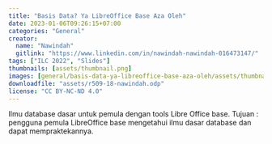 ```yaml
---
title: "Basis Data? Ya LibreOffice Base Aza Oleh"
date: 2023-01-06T09:26:15+07:00
categories: "General"
creator: 
  name: "Nawindah"
  gitlink: "https://www.linkedin.com/in/nawindah-nawindah-016473147/"
tags: ["ILC 2022", "Slides"]
thumbnails: [assets/thumbnail.png]
images: [general/basis-data-ya-libreoffice-base-aza-oleh/assets/thumbnail.png]
downloadfile: "assets/r509-18-nawindah.odp"
license: "CC BY-NC-ND 4.0"
---
```


Ilmu database dasar untuk pemula dengan tools Libre Office base. Tujuan : pengguna pemula LibreOffice base mengetahui ilmu dasar database dan dapat mempraktekannya.